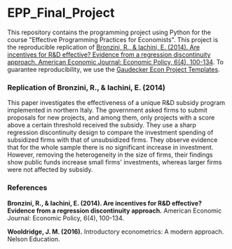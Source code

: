 # EPP_Final_Project

This repository contains the programming project using Python for the course "Effective Programming Practices for Economists". This project is the reproducible replication of [Bronzini, R., & Iachini, E. (2014). Are incentives for R&D effective? Evidence from a regression discontinuity approach. American Economic Journal: Economic Policy, 6(4), 100-134](https://www.aeaweb.org/articles?id=10.1257/pol.6.4.100). To guarantee reproducibility, we use the [Gaudecker Econ Project Templates](https://econ-project-templates.readthedocs.io/en/stable/).

### Replication of Bronzini, R., & Iachini, E. (2014)

This paper investigates the effectiveness of a unique R&D subsidy program implemented in northern Italy. The government asked firms to submit proposals for new projects, and among them, only projects with a score above a certain threshold received the subsidy. They use a sharp regression discontinuity design to compare the investment spending of subsidized firms with that of unsubsidized firms. They observe evidence that for the whole sample there is no significant increase in investment. However, removing the heterogeneity in the size of firms, their findings show public funds increase small firms' investments, whereas larger firms were not affected by subsidy.

### References

****Bronzini, R., & Iachini, E. (2014). Are incentives for R&D effective? Evidence from a regression discontinuity approach.**** American Economic Journal: Economic Policy, 6(4), 100-134. 

****Wooldridge, J. M. (2016).**** Introductory econometrics: A modern approach. Nelson Education.


